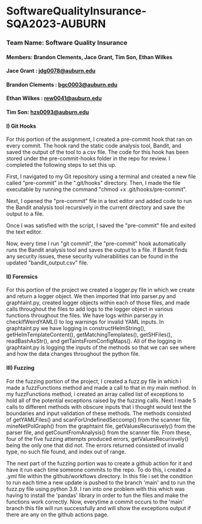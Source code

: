 # SoftwareQualityInsurance-SQA2023-AUBURN

### Team Name: Software Quality Insurance

#### Members: Brandon Clements, Jace Grant, Tim Son, Ethan Wilkes

#### Jace Grant : jdg0078@auburn.edu

#### Brandon Clements : bgc0003@auburn.edu

#### Ethan Wilkes : rew0041@auburn.edu

#### Tim Son: hzs0093@auburn.edu


#### I) Git Hooks
For this portion of the assignment, I created a pre-commit hook that ran on every commit. The hook rand the static code analysis tool, Bandit, and saved the output of the tool to a csv file. The code for this hook has been stored under the pre-commit-hooks folder in the repo for review. I completed the following steps to set this up.  

First, I navigated to my Git repository using a terminal and created a new file called "pre-commit" in the ".git/hooks" directory. Then, I made the file executable by running the command "chmod +x .git/hooks/pre-commit".

Next, I opened the "pre-commit" file in a text editor and added code to run the Bandit analysis tool recursively in the current directory and save the output to a file. 

Once I was satisfied with the script, I saved the "pre-commit" file and exited the text editor.

Now, every time I run "git commit", the "pre-commit" hook automatically runs the Bandit analysis tool and saves the output to a file. If Bandit finds any security issues, these security vulnerabilities can be found in the updated "bandit_output.csv" file.

#### II) Forensics
For this portion of the project we created a logger.py file in which we create and return a logger object. We then imported that into parser.py and graphtaint.py, created logger objects within each of those files, and made calls throughout the files to add logs to the logger object in various functions throughout the files. We have logs within parser.py in checkIfWeirdYAML() to log warnings for invalid YAML inputs. In graphtaint.py we have logging in constructHelmString(), getHelmTemplateContent(), getMatchingTemplates(), getSHFiles(), readBashAsStr(), and getTaintsFromConfigMaps(). All of the logging in graphtaint.py is logging the inputs of the methods so that we can see where and how the data changes throughout the python file.

#### III) Fuzzing
For the fuzzing portion of the project, I created a fuzz.py file in which i made a fuzzFunctions method and made a call to that in my main method. In my fuzzFunctions method, i created an array called list of exceptions to hold all of the potential exceptions raised by the fuzzing calls. Next I made 5 calls to different methods with obscure inputs that i thought would test the boundaries and input validation of these methods. The methods consisted of getYAMLFiles() and scanForUndefinedSeccomp() from the scanner file, mineNetPolGraph() from the graphtaint file, getValuesRecurisvely() from the parser file, and getCountFromAnalysis() from the scanner file. From these, four of the five fuzzing attempts produced errors, getValuesRecurisvely() being the only one that did not. The errors returned consisted of invalid type, no such file found, and index out of range.

The next part of the fuzzing portion was to create a github action for it and have it run each time someone commits to the repo. To do this, i created a .yml file within the github/workflows directory. In this file i set the condition to run each time a new update is pushed to the branch 'main' and to run the fuzz.py file using python 3.9. I ran into one problem with this which was having to install the 'pandas' library in order to fun the files and make the functions work correctly. Now, everytime a commit occurs to the 'main' branch this file will run successfully and will show the exceptions output if there are any on the github actions page.

